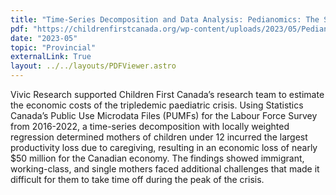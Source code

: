 ```yaml
---
title: "Time-Series Decomposition and Data Analysis: Pedianomics: The Social Return on Investment in Improving the Health and Wellbeing of Children and Adolescent"
pdf: "https://childrenfirstcanada.org/wp-content/uploads/2023/05/Pedianomics-Raising-Canada-2023-Children-First-Canada.pdf"
date: "2023-05"
topic: "Provincial"
externalLink: True
layout: ../../layouts/PDFViewer.astro
---
```


Vivic Research supported Children First Canada’s research team to estimate the economic costs of the tripledemic paediatric crisis. Using Statistics Canada’s Public Use Microdata Files (PUMFs) for the Labour Force Survey from 2016-2022, a time-series decomposition with locally weighted regression determined mothers of children under 12 incurred the largest productivity loss due to caregiving, resulting in an economic loss of nearly $50 million for the Canadian economy. The findings showed immigrant, working-class, and single mothers faced additional challenges that made it difficult for them to take time off during the peak of the crisis.